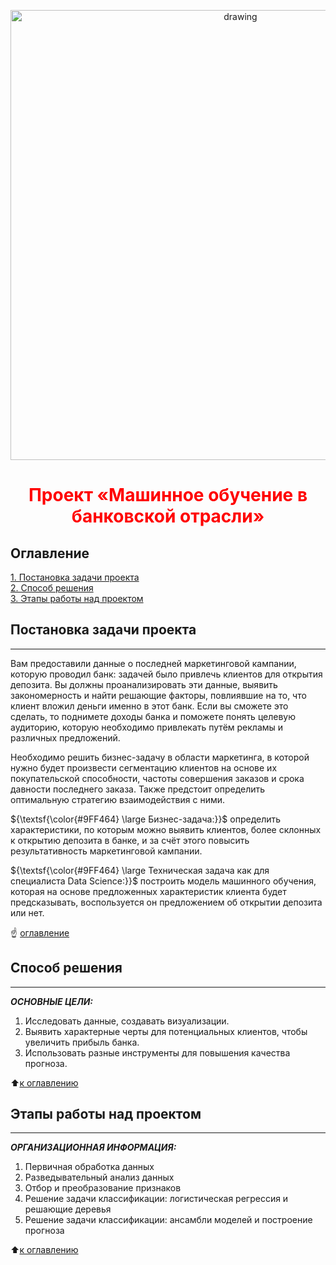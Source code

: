 <p align='center'><img src = https://cdn.bcs-express.ru/article-head/11133.jpg alt="drawing" style="width:720px;"></p>  

<h1 align='center' style='color:red'> Проект «Машинное обучение в банковской отрасли»</h1>

## Оглавление
[1. Постановка задачи проекта](https://github.com/Serg-NSD/SkillFactory-Data_Science/blob/main/Project-4/README.md#Постановка-задачи-проекта)  
[2. Способ решения](https://github.com/Serg-NSD/SkillFactory-Data_Science/blob/main/Project-4/README.md#Способ-решения)  
[3. Этапы работы над проектом](https://github.com/Serg-NSD/SkillFactory-Data_Science/blob/main/Project-4/README.md#Этапы-работы-над-проектом)  

## Постановка задачи проекта
-----------------------------

Вам предоставили данные о последней маркетинговой кампании, которую проводил банк: задачей было привлечь клиентов для открытия депозита. Вы должны проанализировать эти данные, выявить закономерность и найти решающие факторы, повлиявшие на то, что клиент вложил деньги именно в этот банк. Если вы сможете это сделать, то поднимете доходы банка и поможете понять целевую аудиторию, которую необходимо привлекать путём рекламы и различных предложений.

Необходимо решить бизнес-задачу в области маркетинга, в которой нужно будет произвести сегментацию клиентов на основе их покупательской способности, частоты совершения заказов и срока давности последнего заказа. Также предстоит определить оптимальную стратегию взаимодействия с ними.  

${\textsf{\color{#9FF464} \large Бизнес-задача:}}$ определить характеристики, по которым можно выявить клиентов, более склонных к открытию депозита в банке, и за счёт этого повысить результативность маркетинговой кампании.

${\textsf{\color{#9FF464} \large Техническая задача как для специалиста Data Science:}}$ построить модель машинного обучения, которая на основе предложенных характеристик клиента будет предсказывать, воспользуется он предложением об открытии депозита или нет.

  
☝ [оглавление](https://github.com/Serg-NSD/SkillFactory-Data_Science/blob/main/Project-4/README.md#Оглавление)

## Способ решения
---------------------------------
***ОСНОВНЫЕ ЦЕЛИ:***  
1. Исследовать данные, создавать визуализации.
2. Выявить характерные черты для потенциальных клиентов, чтобы увеличить прибыль банка.
3. Использовать разные инструменты для повышения качества прогноза.
  
:arrow_up:[к оглавлению](https://github.com/Serg-NSD/SkillFactory-Data_Science/blob/main/Project-4/README.md#Оглавление)  
  
## Этапы работы над проектом
-------------------------------------
***ОРГАНИЗАЦИОННАЯ ИНФОРМАЦИЯ:***
1. Первичная обработка данных
2. Разведывательный анализ данных
3. Отбор и преобразование признаков
4. Решение задачи классификации: логистическая регрессия и решающие деревья
5. Решение задачи классификации: ансамбли моделей и построение прогноза  

:arrow_up:[к оглавлению](https://github.com/Serg-NSD/SkillFactory-Data_Science/blob/main/Project-4/README.md#Оглавление)   
